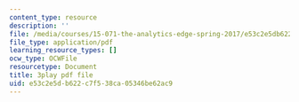 ```yaml
---
content_type: resource
description: ''
file: /media/courses/15-071-the-analytics-edge-spring-2017/e53c2e5db622c7f538ca05346be62ac9_U57wvHVpe-8.pdf
file_type: application/pdf
learning_resource_types: []
ocw_type: OCWFile
resourcetype: Document
title: 3play pdf file
uid: e53c2e5d-b622-c7f5-38ca-05346be62ac9
---
```


